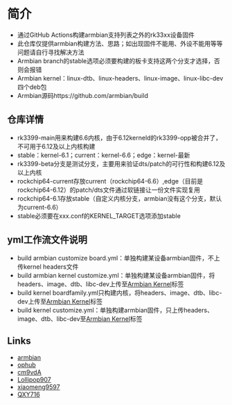 
# 简介
- 通过GitHub Actions构建armbian支持列表之外的rk33xx设备固件
- 此仓库仅提供armbian构建方法、思路；如出现固件不能用、外设不能用等等问题请自行寻找解决方法
- Armbian branch的stable选项必须要构建的板卡支持这两个分支才选择，否则会报错
- Armbian kernel：linux-dtb、linux-headers、linux-image、linux-libc-dev四个deb包
- Armbian源码https://github.com/armbian/build

## 仓库详情
- rk3399-main用来构建6.6内核，由于6.12kerneld的rk3399-opp被合并了，不可用于6.12及以上内核构建
- stable：kernel-6.1；current：kernel-6.6；edge：kernel-最新
- rk3399-beta分支是测试分支，主要用来验证dts/patch的可行性和构建6.12及以上内核
- rockchip64-current存放current（rockchip64-6.6）,edge（目前是rockchip64-6.12）的patch/dts文件通过软链接让一份文件实现复用
- rockchip64-6.1存放stable（自定义内核分支，armbian没有这个分支，默认为current-6.6）
- stable必须要在xxx.conf的KERNEL_TARGET选项添加stable

## yml工作流文件说明  
- build armbian customize board.yml：单独构建某设备armbian固件，不上传kernel headers文件
- build armbian kernel customize.yml：单独构建某设备armbian固件，将headers、image、dtb、libc-dev上传至[Armbian Kernel](https://github.com/Lemon1151/Armbian-Actions/releases/tag/Armbian_Kernel)标签
- build kernel boardfamily.yml只构建内核，将headers、image、dtb、libc-dev上传至[Armbian Kernel](https://github.com/Lemon1151/Armbian-Actions/releases/tag/Armbian_Kernel)标签
- build kernel customize.yml：单独构建armbian固件，只上传headers、image、dtb、libc-dev至[Armbian Kernel](https://github.com/Lemon1151/Armbian-Actions/releases/tag/Armbian_Kernel)标签

## Links  
- [armbian](https://github.com/armbian/build)
- [ophub](https://github.com/ophub/amlogic-s9xxx-armbian)
- [cm9vdA](https://github.com/cm9vdA/build-armbian)
- [Lollipop907](https://github.com/Lollipop907)
- [xiaomeng9597](https://github.com/xiaomeng9597/iStoreOS-For-RK33XX)
- [QXY716](https://github.com/QXY716/Fine3399-rk3399-armbian)
